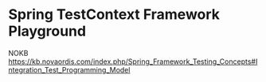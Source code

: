 # Spring TestContext Framework Playground 

NOKB https://kb.novaordis.com/index.php/Spring_Framework_Testing_Concepts#Integration_Test_Programming_Model
